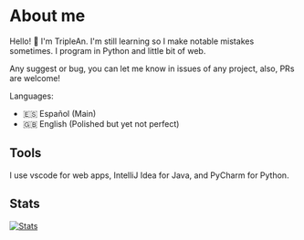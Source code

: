 # About me
Hello! 👋 I'm TripleAn. I'm still learning so I make notable mistakes sometimes. I program in Python and little bit of web. 

Any suggest or bug, you can let me know in issues of any project, also, PRs are welcome!

Languages:
- 🇪🇸 Español (Main)
- 🇬🇧 English (Polished but yet not perfect)

## Tools
I use vscode for web apps, IntelliJ Idea for Java, and PyCharm for Python.
## Stats

[![Stats](https://github-readme-stats.vercel.app/api?username=triplean)](https://github.com/anuraghazra/github-readme-stats)
